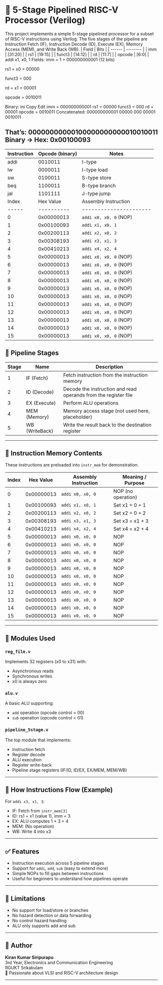# 🧠 5-Stage Pipelined RISC-V Processor (Verilog)

This project implements a simple 5-stage pipelined processor for a subset of RISC-V instructions using Verilog. The five stages of the pipeline are Instruction Fetch (IF), Instruction Decode (ID), Execute (EX), Memory Access (MEM), and Write Back (WB).
| Field  | Bits     |
| ------ | -------- |
| imm    | [31:20] |
| rs1    | [19:15] |
| funct3 | [14:12] |
| rd     | [11:7]  |
| opcode | [6:0]   |
addi x1, x0, 1
Fields:
imm = 1 = 000000000001 (12 bits)

rs1 = x0 = 00000

funct3 = 000

rd = x1 = 00001

opcode = 0010011

Binary:
ini
Copy
Edit
imm     = 000000000001
rs1     = 00000
funct3  = 000
rd      = 00001
opcode  = 0010011
Concatenated:
000000000001 00000 000 00001 0010011

That’s:
00000000000100000000000010010011
Binary → Hex:
0x00100093
---
| Instruction | Opcode (binary) | Notes         |
| ----------- | --------------- | ------------- |
| addi        | 0010011         | I-type        |
| lw          | 0000011         | I-type load   |
| sw          | 0100011         | S-type store  |
| beq         | 1100011         | B-type branch |
| jal         | 1101111         | J-type jump   |
| Index | Hex Value  | Assembly Instruction   | Meaning / Purpose           |
| ----- | ---------- | ---------------------- | --------------------------- |
| 0     | 0x00000013 | `addi x0, x0, 0` (NOP) | No operation (does nothing) |
| 1     | 0x00100093 | `addi x1, x0, 1`       | Set register x1 to 1        |
| 2     | 0x00200113 | `addi x2, x0, 2`       | Set register x2 to 2        |
| 3     | 0x00308193 | `addi x3, x1, 3`       | Set register x3 = x1 + 3    |
| 4     | 0x00410213 | `addi x4, x2, 4`       | Set register x4 = x2 + 4    |
| 5     | 0x00000013 | `addi x0, x0, 0` (NOP) | No operation                |
| 6     | 0x00000013 | `addi x0, x0, 0` (NOP) | No operation                |
| 7     | 0x00000013 | `addi x0, x0, 0` (NOP) | No operation                |
| 8     | 0x00000013 | `addi x0, x0, 0` (NOP) | No operation                |
| 9     | 0x00000013 | `addi x0, x0, 0` (NOP) | No operation                |
| 10    | 0x00000013 | `addi x0, x0, 0` (NOP) | No operation                |
| 11    | 0x00000013 | `addi x0, x0, 0` (NOP) | No operation                |
| 12    | 0x00000013 | `addi x0, x0, 0` (NOP) | No operation                |
| 13    | 0x00000013 | `addi x0, x0, 0` (NOP) | No operation                |
| 14    | 0x00000013 | `addi x0, x0, 0` (NOP) | No operation                |
| 15    | 0x00000013 | `addi x0, x0, 0` (NOP) | No operation                |

## 🧩 Pipeline Stages

| Stage | Name           | Description                                                                 |
|-------|----------------|-----------------------------------------------------------------------------|
| 1     | IF (Fetch)     | Fetch instruction from the instruction memory                               |
| 2     | ID (Decode)    | Decode the instruction and read operands from the register file             |
| 3     | EX (Execute)   | Perform ALU operations                                                      |
| 4     | MEM (Memory)   | Memory access stage (not used here, placeholder)                            |
| 5     | WB (WriteBack) | Write the result back to the destination register                           |

---

## 💾 Instruction Memory Contents

These instructions are preloaded into `instr_mem` for demonstration.

| Index | Hex Value  | Assembly Instruction   | Meaning / Purpose           |
| ----- | ---------- | ---------------------- | --------------------------- |
| 0     | 0x00000013 | `addi x0, x0, 0`       | NOP (no operation)          |
| 1     | 0x00100093 | `addi x1, x0, 1`       | Set x1 = 0 + 1              |
| 2     | 0x00200113 | `addi x2, x0, 2`       | Set x2 = 0 + 2              |
| 3     | 0x00308193 | `addi x3, x1, 3`       | Set x3 = x1 + 3             |
| 4     | 0x00410213 | `addi x4, x2, 4`       | Set x4 = x2 + 4             |
| 5     | 0x00000013 | `addi x0, x0, 0`       | NOP                         |
| 6     | 0x00000013 | `addi x0, x0, 0`       | NOP                         |
| 7     | 0x00000013 | `addi x0, x0, 0`       | NOP                         |
| 8     | 0x00000013 | `addi x0, x0, 0`       | NOP                         |
| 9     | 0x00000013 | `addi x0, x0, 0`       | NOP                         |
| 10    | 0x00000013 | `addi x0, x0, 0`       | NOP                         |
| 11    | 0x00000013 | `addi x0, x0, 0`       | NOP                         |
| 12    | 0x00000013 | `addi x0, x0, 0`       | NOP                         |
| 13    | 0x00000013 | `addi x0, x0, 0`       | NOP                         |
| 14    | 0x00000013 | `addi x0, x0, 0`       | NOP                         |
| 15    | 0x00000013 | `addi x0, x0, 0`       | NOP                         |

---

## 🔧 Modules Used

### `reg_file.v`
Implements 32 registers (x0 to x31) with:
- Asynchronous reads
- Synchronous writes
- x0 is always zero

### `alu.v`
A basic ALU supporting:
- `add` operation (opcode control = 00)
- `sub` operation (opcode control = 01)

### `pipeline_5stage.v`
The top module that implements:
- Instruction fetch
- Register decode
- ALU execution
- Register write-back
- Pipeline stage registers (IF/ID, ID/EX, EX/MEM, MEM/WB)

---

## 📘 How Instructions Flow (Example)

For `addi x3, x1, 3`:

- IF: Fetch from `instr_mem[3]`
- ID: rs1 = x1 (value 1), imm = 3
- EX: ALU computes 1 + 3 = 4
- MEM: (No operation)
- WB: Write 4 into x3

---

## ✅ Features

- Instruction execution across 5 pipeline stages
- Support for `addi`, `add`, `sub` (easy to extend more)
- Simple NOPs to fill gaps between instructions
- Useful for beginners to understand how pipelines operate

---

## 🚫 Limitations

- No support for load/store or branches
- No hazard detection or data forwarding
- No control hazard handling
- ALU only supports add and sub

---

## 🙋 Author

**Kiran Kumar Siripurapu**  
3rd Year, Electronics and Communication Engineering  
RGUKT Srikakulam  
🔬 Passionate about VLSI and RISC-V architecture design

---
